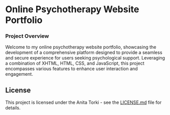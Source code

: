 # Online Psychotherapy Website Portfolio

<div class="project-details__content-main">
    <div class="project-details__desc">
        <h3 class="project-details__content-title">Project Overview</h3>
        <p class="project-details__desc-para">
            Welcome to my online psychotherapy website portfolio, showcasing the development of a comprehensive platform designed to provide a seamless and secure experience for users seeking psychological support. Leveraging a combination of XHTML, HTML, CSS, and JavaScript, this project encompasses various features to enhance user interaction and engagement.
        </p>
        


## License

This project is licensed under the Anita Torki - see the [LICENSE.md](LICENSE.md) file for details.


